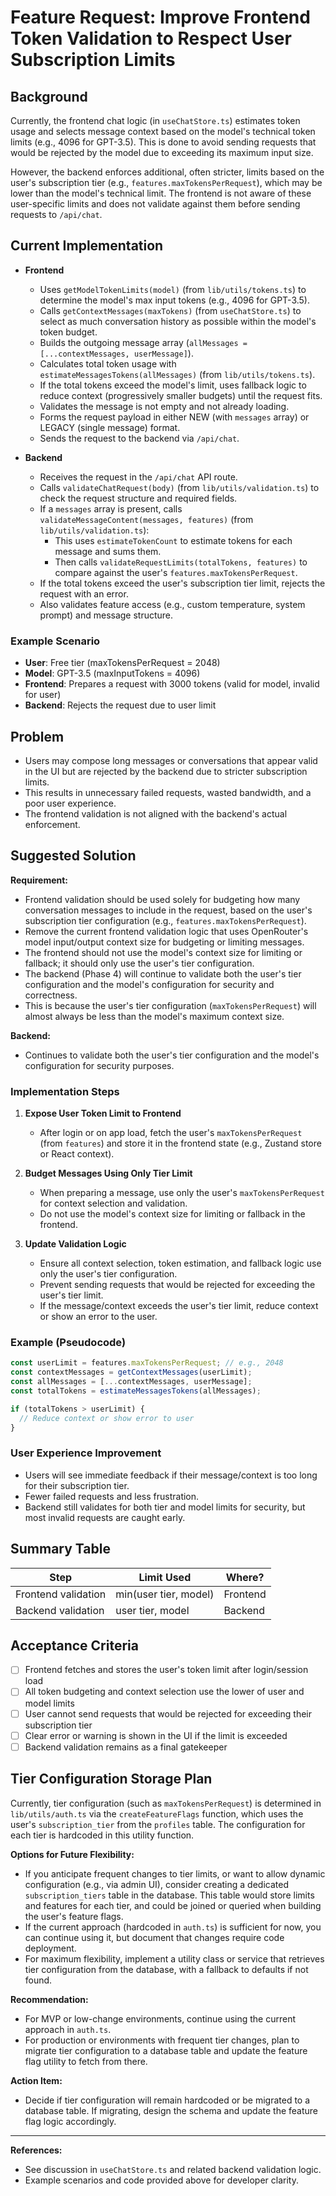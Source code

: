 # Feature Request: Improve Frontend Token Validation to Respect User Subscription Limits

## Background

Currently, the frontend chat logic (in `useChatStore.ts`) estimates token usage and selects message context based on the model's technical token limits (e.g., 4096 for GPT-3.5). This is done to avoid sending requests that would be rejected by the model due to exceeding its maximum input size.

However, the backend enforces additional, often stricter, limits based on the user's subscription tier (e.g., `features.maxTokensPerRequest`), which may be lower than the model's technical limit. The frontend is not aware of these user-specific limits and does not validate against them before sending requests to `/api/chat`.

## Current Implementation

- **Frontend**

  - Uses `getModelTokenLimits(model)` (from `lib/utils/tokens.ts`) to determine the model's max input tokens (e.g., 4096 for GPT-3.5).
  - Calls `getContextMessages(maxTokens)` (from `useChatStore.ts`) to select as much conversation history as possible within the model's token budget.
  - Builds the outgoing message array (`allMessages = [...contextMessages, userMessage]`).
  - Calculates total token usage with `estimateMessagesTokens(allMessages)` (from `lib/utils/tokens.ts`).
  - If the total tokens exceed the model's limit, uses fallback logic to reduce context (progressively smaller budgets) until the request fits.
  - Validates the message is not empty and not already loading.
  - Forms the request payload in either NEW (with `messages` array) or LEGACY (single message) format.
  - Sends the request to the backend via `/api/chat`.

- **Backend**
  - Receives the request in the `/api/chat` API route.
  - Calls `validateChatRequest(body)` (from `lib/utils/validation.ts`) to check the request structure and required fields.
  - If a `messages` array is present, calls `validateMessageContent(messages, features)` (from `lib/utils/validation.ts`):
    - This uses `estimateTokenCount` to estimate tokens for each message and sums them.
    - Then calls `validateRequestLimits(totalTokens, features)` to compare against the user's `features.maxTokensPerRequest`.
  - If the total tokens exceed the user's subscription tier limit, rejects the request with an error.
  - Also validates feature access (e.g., custom temperature, system prompt) and message structure.

### Example Scenario

- **User**: Free tier (maxTokensPerRequest = 2048)
- **Model**: GPT-3.5 (maxInputTokens = 4096)
- **Frontend**: Prepares a request with 3000 tokens (valid for model, invalid for user)
- **Backend**: Rejects the request due to user limit

## Problem

- Users may compose long messages or conversations that appear valid in the UI but are rejected by the backend due to stricter subscription limits.
- This results in unnecessary failed requests, wasted bandwidth, and a poor user experience.
- The frontend validation is not aligned with the backend's actual enforcement.

## Suggested Solution

**Requirement:**

- Frontend validation should be used solely for budgeting how many conversation messages to include in the request, based on the user's subscription tier configuration (e.g., `features.maxTokensPerRequest`).
- Remove the current frontend validation logic that uses OpenRouter's model input/output context size for budgeting or limiting messages.
- The frontend should not use the model's context size for limiting or fallback; it should only use the user's tier configuration.
- The backend (Phase 4) will continue to validate both the user's tier configuration and the model's configuration for security and correctness.
- This is because the user's tier configuration (`maxTokensPerRequest`) will almost always be less than the model's maximum context size.

**Backend:**

- Continues to validate both the user's tier configuration and the model's configuration for security purposes.

### Implementation Steps

1. **Expose User Token Limit to Frontend**

   - After login or on app load, fetch the user's `maxTokensPerRequest` (from `features`) and store it in the frontend state (e.g., Zustand store or React context).

2. **Budget Messages Using Only Tier Limit**

   - When preparing a message, use only the user's `maxTokensPerRequest` for context selection and validation.
   - Do not use the model's context size for limiting or fallback in the frontend.

3. **Update Validation Logic**
   - Ensure all context selection, token estimation, and fallback logic use only the user's tier configuration.
   - Prevent sending requests that would be rejected for exceeding the user's tier limit.
   - If the message/context exceeds the user's tier limit, reduce context or show an error to the user.

### Example (Pseudocode)

```ts
const userLimit = features.maxTokensPerRequest; // e.g., 2048
const contextMessages = getContextMessages(userLimit);
const allMessages = [...contextMessages, userMessage];
const totalTokens = estimateMessagesTokens(allMessages);

if (totalTokens > userLimit) {
  // Reduce context or show error to user
}
```

### User Experience Improvement

- Users will see immediate feedback if their message/context is too long for their subscription tier.
- Fewer failed requests and less frustration.
- Backend still validates for both tier and model limits for security, but most invalid requests are caught early.

## Summary Table

| Step                | Limit Used            | Where?   |
| ------------------- | --------------------- | -------- |
| Frontend validation | min(user tier, model) | Frontend |
| Backend validation  | user tier, model      | Backend  |

## Acceptance Criteria

- [ ] Frontend fetches and stores the user's token limit after login/session load
- [ ] All token budgeting and context selection use the lower of user and model limits
- [ ] User cannot send requests that would be rejected for exceeding their subscription tier
- [ ] Clear error or warning is shown in the UI if the limit is exceeded
- [ ] Backend validation remains as a final gatekeeper

## Tier Configuration Storage Plan

Currently, tier configuration (such as `maxTokensPerRequest`) is determined in `lib/utils/auth.ts` via the `createFeatureFlags` function, which uses the user's `subscription_tier` from the `profiles` table. The configuration for each tier is hardcoded in this utility function.

**Options for Future Flexibility:**

- If you anticipate frequent changes to tier limits, or want to allow dynamic configuration (e.g., via admin UI), consider creating a dedicated `subscription_tiers` table in the database. This table would store limits and features for each tier, and could be joined or queried when building the user's feature flags.
- If the current approach (hardcoded in `auth.ts`) is sufficient for now, you can continue using it, but document that changes require code deployment.
- For maximum flexibility, implement a utility class or service that retrieves tier configuration from the database, with a fallback to defaults if not found.

**Recommendation:**

- For MVP or low-change environments, continue using the current approach in `auth.ts`.
- For production or environments with frequent tier changes, plan to migrate tier configuration to a database table and update the feature flag utility to fetch from there.

**Action Item:**

- Decide if tier configuration will remain hardcoded or be migrated to a database table. If migrating, design the schema and update the feature flag logic accordingly.

---

**References:**

- See discussion in `useChatStore.ts` and related backend validation logic.
- Example scenarios and code provided above for developer clarity.
